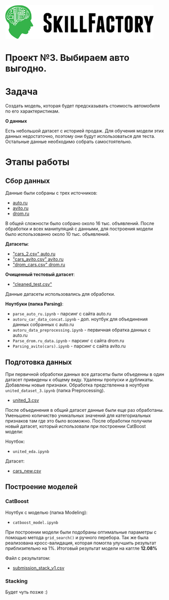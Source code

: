 ![Title PNG "Skill Factory"](/GitHub_image/img_title.png)
# Проект №3. Выбираем авто выгодно.

# Задача

Создать модель, которая будет предсказывать стоимость автомобиля по его характеристикам.

**О данных**

Есть небольшой датасет с историей продаж. Для обучения модели этих данных недостаточно, поэтому они будут использоваться для теста. 
Остальные данные необходимо собрать самостоятельно.

# Этапы работы

## Сбор данных

Данные были собраны с трех источников:

- [auto.ru](https://auto.ru/)
- [avito.ru](https://www.avito.ru/rossiya)
- [drom.ru](https://www.drom.ru/)

В общей сложности было собрано около 16 тыс. объявлений. После обработки и всех манипуляций с данными, для построения модели было использованно около 10 тыс. объявлений.

**Датасеты**:

- ["cars_2.csv" auto.ru](https://drive.google.com/file/d/11F1v64GOFRHoGbDqLlEK0efSSaeOpT-O/view?usp=sharing)
- ["cars_avito.csv" avito.ru](https://drive.google.com/file/d/1FM3uSwAV4RXhJNNYLS9BnPpiwuw5n6ZS/view?usp=sharing)
- ["drom_cars.csv" drom.ru](https://drive.google.com/file/d/1nsHbwdbdrNxy9hPLw3YycMkenXwn8XT6/view?usp=sharing)

**Очищенный тестовый датасет**:

- ["cleaned_test.csv"](https://drive.google.com/file/d/15Drgy26XmSwH81p_abzbLm2Lqb2UsOjr/view?usp=sharing)

Данные датасеты использовались для обработки.

**Ноутбуки (папка Parsing)**:

- `parse_auto_ru.ipynb` - парсинг с сайта auto.ru
- `autoru_car_data_concat.ipynb` - доп. ноутбук для объединения данных собранных с auto.ru
- `autoru_data_preprocessing.ipynb` - первичная обратка данных c auto.ru
- `Parse_drom.ru_data.ipynb` - парсинг с сайта drom.ru
- `Parsing_avito(cars).ipynb` - парсинг с сайта avito.ru

## Подготовка данных

При первичной обработки данных все датасеты были объеденны в один датасет привидены к общему виду. Удалены пропуски и дубликаты. Добавлены новые признаки. Обработка предствленна в ноутбуке `united_dataset_3.ipynb` (папка Preprocessing).

- [united_3.csv](https://drive.google.com/file/d/1xH6KSIwfhgvE65ElrFMuXDzvVeUt-DRl/view?usp=sharing)

После объединения в общий датасет данные были еще раз обработаны. Уменьшено количиство уникальных значений для категориальных признаков там где это было возможно. После обработки получили новый датасет, который использовали при построении CatBoost модели:

Ноутбок:

- `united_eda.ipynb`

Датасет:

- [cars_new.csv](https://drive.google.com/file/d/1lkRG8V6O6TAVUZOEH0IXBZZw3jxig38a/view?usp=sharing)

## Построение моделей

### CatBoost

Ноутбук с моделью (папка Modeling):

- `catboost_model.ipynb`

При построении модели были подобраны оптимальные параметры с помощью метода `grid_search()` и ручного перебора. Так же была реализована кросс-валидация, которая помогла улучшить результат приблизительно на 1%. Итоговый результат модели на каггле **12.08%**

Файл с результатом:

- [submission_stack_v1.csv](https://drive.google.com/file/d/1lZyVqpOKWP8Lpbf9n4ele54E8Qi5Jfhh/view?usp=sharing)

### Stacking

Будет чуть позже :)
